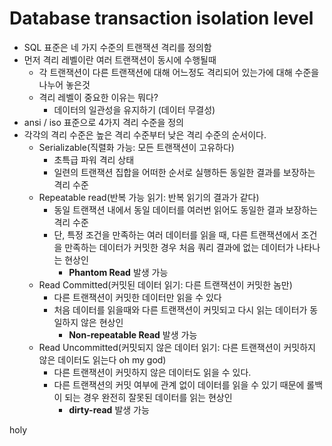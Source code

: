 # Database transaction isolation level
- SQL 표준은 네 가지 수준의 트랜잭션 격리를 정의함
- 먼저 격리 레벨이란 여러 트랜잭션이 동시에 수행될때
  - 각 트랜잭션이 다른 트랜잭션에 대해 어느정도 격리되어 있는가에 대해 수준을 나누어 놓은것
  - 격리 레벨이 중요한 이유는 뭐다?
    - 데이터의 일관성을 유지하기 (데이터 무결성)
- ansi / iso 표준으로 4가지 격리 수준을 정의
- 각각의 격리 수준은 높은 격리 수준부터 낮은 격리 수준의 순서이다.
  - Serializable(직렬화 가능: 모든 트랜잭션이 고유하다)
    - 초특급 파워 격리 상태
    - 일련의 트랜잭션 집합을 어떠한 순서로 실행하든 동일한 결과를 보장하는 격리 수준
  - Repeatable read(반복 가능 읽기: 반복 읽기의 결과가 같다)
    - 동일 트랜잭션 내에서 동일 데이터를 여러번 읽어도 동일한 결과 보장하는 격리 수준
    - 단, 특정 조건을 만족하는 여러 데이터를 읽을 때, 다른 트랜잭션에서 조건을 만족하는 데이터가 커밋한 경우 처음 쿼리 결과에 없는 데이터가 나타나는 현상인
      - **Phantom Read** 발생 가능
  - Read Committed(커밋된 데이터 읽기: 다른 트랜잭션이 커밋한 놈만)
    - 다른 트랜잭션이 커밋한 데이터만 읽을 수 있다
    - 처음 데이터를 읽을때와 다른 트랜잭션이 커밋되고 다시 읽는 데이터가 동일하지 않은 현상인
      - **Non-repeatable Read** 발생 가능
  - Read Uncommitted(커밋되지 않은 데이터 읽기: 다른 트랜잭션이 커밋하지 않은 데이터도 읽는다 oh my god)
    - 다른 트랜잭션이 커밋하지 않은 데이터도 읽을 수 있다.
    - 다른 트랜잭션의 커밋 여부에 관계 없이 데이터를 읽을 수 있기 때문에 롤백이 되는 경우 완전히 잘못된 데이터를 읽는 현상인 
      - **dirty-read** 발생 가능




holy

